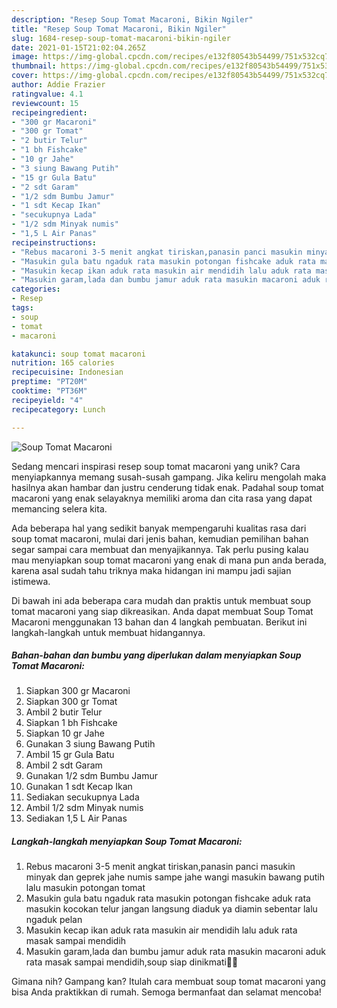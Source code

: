 ```yaml
---
description: "Resep Soup Tomat Macaroni, Bikin Ngiler"
title: "Resep Soup Tomat Macaroni, Bikin Ngiler"
slug: 1684-resep-soup-tomat-macaroni-bikin-ngiler
date: 2021-01-15T21:02:04.265Z
image: https://img-global.cpcdn.com/recipes/e132f80543b54499/751x532cq70/soup-tomat-macaroni-foto-resep-utama.jpg
thumbnail: https://img-global.cpcdn.com/recipes/e132f80543b54499/751x532cq70/soup-tomat-macaroni-foto-resep-utama.jpg
cover: https://img-global.cpcdn.com/recipes/e132f80543b54499/751x532cq70/soup-tomat-macaroni-foto-resep-utama.jpg
author: Addie Frazier
ratingvalue: 4.1
reviewcount: 15
recipeingredient:
- "300 gr Macaroni"
- "300 gr Tomat"
- "2 butir Telur"
- "1 bh Fishcake"
- "10 gr Jahe"
- "3 siung Bawang Putih"
- "15 gr Gula Batu"
- "2 sdt Garam"
- "1/2 sdm Bumbu Jamur"
- "1 sdt Kecap Ikan"
- "secukupnya Lada"
- "1/2 sdm Minyak numis"
- "1,5 L Air Panas"
recipeinstructions:
- "Rebus macaroni 3-5 menit angkat tiriskan,panasin panci masukin minyak dan geprek jahe numis sampe jahe wangi masukin bawang putih lalu masukin potongan tomat"
- "Masukin gula batu ngaduk rata masukin potongan fishcake aduk rata masukin kocokan telur jangan langsung diaduk ya diamin sebentar lalu ngaduk pelan"
- "Masukin kecap ikan aduk rata masukin air mendidih lalu aduk rata masak sampai mendidih"
- "Masukin garam,lada dan bumbu jamur aduk rata masukin macaroni aduk rata masak sampai mendidih,soup siap dinikmati✌🏻"
categories:
- Resep
tags:
- soup
- tomat
- macaroni

katakunci: soup tomat macaroni 
nutrition: 165 calories
recipecuisine: Indonesian
preptime: "PT20M"
cooktime: "PT36M"
recipeyield: "4"
recipecategory: Lunch

---
```



![Soup Tomat Macaroni](https://img-global.cpcdn.com/recipes/e132f80543b54499/751x532cq70/soup-tomat-macaroni-foto-resep-utama.jpg)

Sedang mencari inspirasi resep soup tomat macaroni yang unik? Cara menyiapkannya memang susah-susah gampang. Jika keliru mengolah maka hasilnya akan hambar dan justru cenderung tidak enak. Padahal soup tomat macaroni yang enak selayaknya memiliki aroma dan cita rasa yang dapat memancing selera kita.



Ada beberapa hal yang sedikit banyak mempengaruhi kualitas rasa dari soup tomat macaroni, mulai dari jenis bahan, kemudian pemilihan bahan segar sampai cara membuat dan menyajikannya. Tak perlu pusing kalau mau menyiapkan soup tomat macaroni yang enak di mana pun anda berada, karena asal sudah tahu triknya maka hidangan ini mampu jadi sajian istimewa.


Di bawah ini ada beberapa cara mudah dan praktis untuk membuat soup tomat macaroni yang siap dikreasikan. Anda dapat membuat Soup Tomat Macaroni menggunakan 13 bahan dan 4 langkah pembuatan. Berikut ini langkah-langkah untuk membuat hidangannya.

<!--inarticleads1-->

##### Bahan-bahan dan bumbu yang diperlukan dalam menyiapkan Soup Tomat Macaroni:

1. Siapkan 300 gr Macaroni
1. Siapkan 300 gr Tomat
1. Ambil 2 butir Telur
1. Siapkan 1 bh Fishcake
1. Siapkan 10 gr Jahe
1. Gunakan 3 siung Bawang Putih
1. Ambil 15 gr Gula Batu
1. Ambil 2 sdt Garam
1. Gunakan 1/2 sdm Bumbu Jamur
1. Gunakan 1 sdt Kecap Ikan
1. Sediakan secukupnya Lada
1. Ambil 1/2 sdm Minyak numis
1. Sediakan 1,5 L Air Panas




<!--inarticleads2-->

##### Langkah-langkah menyiapkan Soup Tomat Macaroni:

1. Rebus macaroni 3-5 menit angkat tiriskan,panasin panci masukin minyak dan geprek jahe numis sampe jahe wangi masukin bawang putih lalu masukin potongan tomat
1. Masukin gula batu ngaduk rata masukin potongan fishcake aduk rata masukin kocokan telur jangan langsung diaduk ya diamin sebentar lalu ngaduk pelan
1. Masukin kecap ikan aduk rata masukin air mendidih lalu aduk rata masak sampai mendidih
1. Masukin garam,lada dan bumbu jamur aduk rata masukin macaroni aduk rata masak sampai mendidih,soup siap dinikmati✌🏻




Gimana nih? Gampang kan? Itulah cara membuat soup tomat macaroni yang bisa Anda praktikkan di rumah. Semoga bermanfaat dan selamat mencoba!
